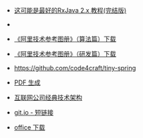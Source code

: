 - [这可能是最好的RxJava 2.x 教程(完结版)](https://www.jianshu.com/p/0cd258eecf60)

- ​

- [《阿里技术参考图册》（算法篇）下载](https://102.alibaba.com/downloadFile.do?file=1523848064814/AliTech101_Algorithms.pdf)

- [《阿里技术参考图册》（研发篇）下载](https://102.alibaba.com/downloadFile.do?file=1523962960197/AliTech101_RD.pdf)

- https://github.com/code4craft/tiny-spring

- [PDF 生成](https://github.com/RelaxedJS/ReLaXed)

- [互联网公司经典技术架构](https://github.com/davideuler/architecture.of.internet-product)


- [git.io - 短链接](https://git.io/)
- [office 下载](https://msdn.itellyou.cn/)
  ​
